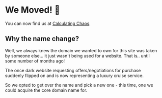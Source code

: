 # We Moved! 🎉

You can now find us at [Calculating Chaos](https://github.com/calculating-chaos)

## Why the name change?

Well, we always knew the domain we wanted to own for this site was taken by someone else... it just wasn't being used for a website. That is.. until some number of months ago!

The once dark website requesting offers/negotiations for purchase suddenly flipped on and is now representing a luxury cruise service.

So we opted to get over the name and pick a new one - this time, one we could acquire the core domain name for.
